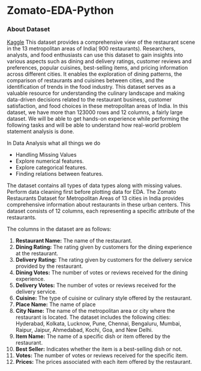 # Zomato-EDA-Python

### About Dataset

[Kaggle](https://www.kaggle.com/datasets/narsingraogoud/zomato-restaurants-dataset-for-metropolitan-areas)
This dataset provides a comprehensive view of the restaurant scene in the 13 metropolitan areas of India( 900 restaurants). Researchers, analysts, and food enthusiasts can use this dataset to gain insights into various aspects such as dining and delivery ratings, customer reviews and preferences, popular cuisines, best-selling items, and pricing information across different cities. It enables the exploration of dining patterns, the comparison of restaurants and cuisines between cities, and the identification of trends in the food industry. This dataset serves as a valuable resource for understanding the culinary landscape and making data-driven decisions related to the restaurant business, customer satisfaction, and food choices in these metropolitan areas of India.
In this dataset, we have more than 123000 rows and 12 columns, a fairly large dataset. We will be able to get hands-on experience while performing the following tasks and will be able to understand how real-world problem statement analysis is done.

In Data Analysis what all things we do

* Handling Missing Values
* Explore numerical features.
* Explore categorical features.
* Finding relations between features.

The dataset contains all types of data types along with missing values. Perform data cleaning first before plotting data for EDA.
The Zomato Restaurants Dataset for Metropolitan Areas of 13 cities in India provides comprehensive information about restaurants in these urban centers. This dataset consists of 12 columns, each representing a specific attribute of the restaurants.

The columns in the dataset are as follows:

1. **Restaurant Name:** The name of the restaurant.
2. **Dining Rating:** The rating given by customers for the dining experience at the restaurant.
2. **Delivery Rating:** The rating given by customers for the delivery service provided by the restaurant.
4. **Dining Votes:** The number of votes or reviews received for the dining experience.
5. **Delivery Votes:** The number of votes or reviews received for the delivery service.
6. **Cuisine:** The type of cuisine or culinary style offered by the restaurant.
7. **Place Name:** The name of place
8. **City Name:** The name of the metropolitan area or city where the restaurant is located. The dataset includes the following cities: Hyderabad, Kolkata, Lucknow, Pune, Chennai, Bengaluru, Mumbai, Raipur, Jaipur, Ahmedabad, Kochi, Goa, and New Delhi.
9. **Item Name:** The name of a specific dish or item offered by the restaurant.
10. **Best Seller:** Indicates whether the item is a best-selling dish or not.
11. **Votes:** The number of votes or reviews received for the specific item.
12. **Prices:** The prices associated with each item offered by the restaurant.
